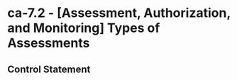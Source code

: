 # ca-7.2 - \[Assessment, Authorization, and Monitoring\] Types of Assessments

## Control Statement
